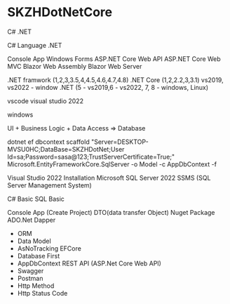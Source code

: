 # SKZHDotNetCore

C# .NET

C# Language
.NET

Console App
Windows Forms
ASP.NET Core Web API
ASP.NET Core Web MVC
Blazor Web Assembly
Blazor Web Server

.NET framwork (1,2,3,3.5,4,4.5,4.6,4.7,4.8)
.NET Core (1,2,2.2,3,3.1) vs2019, vs2022 - window
.NET (5 - vs2019,6 - vs2022, 7, 8 - windows, Linux)

vscode
visual studio 2022

windows 

UI + Business Logic + Data Access => Database

dotnet ef dbcontext scaffold "Server=DESKTOP-MVSU0HC;DataBase=SKZHDotNet;User Id=sa;Password=sasa@123;TrustServerCertificate=True;" Microsoft.EntityFrameworkCore.SqlServer -o Model -c AppDbContext -f

Visual Studio 2022 Installation
Microsoft SQL Server 2022
SSMS (SQL Server Management System)

C# Basic
SQL Basic

Console App (Create Project)
DTO(data transfer Object)
Nuget Package
ADO.Net
Dapper
- ORM
- Data Model
- AsNoTracking
EFCore
- Database First
- AppDbContext
REST API (ASP.Net Core Web API)
- Swagger
- Postman
- Http Method
- Http Status Code 